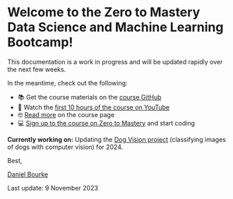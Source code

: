 # Welcome to the Zero to Mastery Data Science and Machine Learning Bootcamp!

This documentation is a work in progress and will be updated rapidly over the next few weeks.

In the meantime, check out the following:

* 📚 Get the course materials on the [course GitHub](https://github.com/mrdbourke/zero-to-mastery-ml/)
* 🎥 Watch the [first 10 hours of the course on YouTube](https://youtu.be/r67SfaiYaDI?ref=mrdbourke.com)
* 🤓 [Read more](https://www.mrdbourke.com/mlcourse/?ref=mrdbourke.com) on the course page
* 💻 [Sign up to the course on Zero to Mastery](https://dbourke.link/ZTMmlcourse?ref=mrdbourke.com) and start coding

**Currently working on:** Updating the [Dog Vision project](https://dev.mrdbourke.com/zero-to-mastery-ml/end-to-end-dog-vision-v2/) (classifying images of dogs with computer vision) for 2024.

Best, 

[Daniel Bourke](https://www.mrdbourke.com)

Last update: 9 November 2023